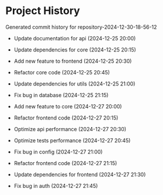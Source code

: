 # Project History

Generated commit history for repository-2024-12-30-18-56-12

- Update documentation for api (2024-12-25 20:00)

- Update dependencies for core (2024-12-25 20:15)

- Add new feature to frontend (2024-12-25 20:30)

- Refactor core code (2024-12-25 20:45)

- Update dependencies for utils (2024-12-25 21:00)

- Fix bug in database (2024-12-25 21:15)

- Add new feature to core (2024-12-27 20:00)

- Refactor frontend code (2024-12-27 20:15)

- Optimize api performance (2024-12-27 20:30)

- Optimize tests performance (2024-12-27 20:45)

- Fix bug in config (2024-12-27 21:00)

- Refactor frontend code (2024-12-27 21:15)

- Update dependencies for frontend (2024-12-27 21:30)

- Fix bug in auth (2024-12-27 21:45)

